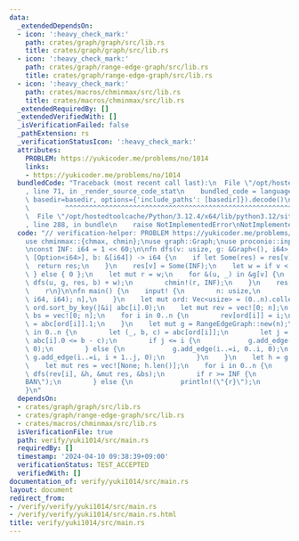 ```yaml
---
data:
  _extendedDependsOn:
  - icon: ':heavy_check_mark:'
    path: crates/graph/graph/src/lib.rs
    title: crates/graph/graph/src/lib.rs
  - icon: ':heavy_check_mark:'
    path: crates/graph/range-edge-graph/src/lib.rs
    title: crates/graph/range-edge-graph/src/lib.rs
  - icon: ':heavy_check_mark:'
    path: crates/macros/chminmax/src/lib.rs
    title: crates/macros/chminmax/src/lib.rs
  _extendedRequiredBy: []
  _extendedVerifiedWith: []
  _isVerificationFailed: false
  _pathExtension: rs
  _verificationStatusIcon: ':heavy_check_mark:'
  attributes:
    PROBLEM: https://yukicoder.me/problems/no/1014
    links:
    - https://yukicoder.me/problems/no/1014
  bundledCode: "Traceback (most recent call last):\n  File \"/opt/hostedtoolcache/Python/3.12.4/x64/lib/python3.12/site-packages/onlinejudge_verify/documentation/build.py\"\
    , line 71, in _render_source_code_stat\n    bundled_code = language.bundle(stat.path,\
    \ basedir=basedir, options={'include_paths': [basedir]}).decode()\n          \
    \         ^^^^^^^^^^^^^^^^^^^^^^^^^^^^^^^^^^^^^^^^^^^^^^^^^^^^^^^^^^^^^^^^^^^^^^^^^^^^^^^^^\n\
    \  File \"/opt/hostedtoolcache/Python/3.12.4/x64/lib/python3.12/site-packages/onlinejudge_verify/languages/rust.py\"\
    , line 288, in bundle\n    raise NotImplementedError\nNotImplementedError\n"
  code: "// verification-helper: PROBLEM https://yukicoder.me/problems/no/1014\n\n\
    use chminmax::{chmax, chmin};\nuse graph::Graph;\nuse proconio::input;\nuse range_edge_graph::RangeEdgeGraph;\n\
    \nconst INF: i64 = 1 << 60;\n\nfn dfs(v: usize, g: &Graph<(), i64>, res: &mut\
    \ [Option<i64>], b: &[i64]) -> i64 {\n    if let Some(res) = res[v] {\n      \
    \  return res;\n    }\n    res[v] = Some(INF);\n    let w = if v < b.len() { b[v]\
    \ } else { 0 };\n    let mut r = w;\n    for &(u, _) in &g[v] {\n        chmax!(r,\
    \ dfs(u, g, res, b) + w);\n        chmin!(r, INF);\n    }\n    res[v] = Some(r);\n\
    \    r\n}\n\nfn main() {\n    input! {\n        n: usize,\n        abc: [(i64,\
    \ i64, i64); n],\n    }\n    let mut ord: Vec<usize> = (0..n).collect();\n   \
    \ ord.sort_by_key(|&i| abc[i].0);\n    let mut rev = vec![0; n];\n    let mut\
    \ bs = vec![0; n];\n    for i in 0..n {\n        rev[ord[i]] = i;\n        bs[i]\
    \ = abc[ord[i]].1;\n    }\n    let mut g = RangeEdgeGraph::new(n);\n    for i\
    \ in 0..n {\n        let (_, b, c) = abc[ord[i]];\n        let j = ord.partition_point(|&i|\
    \ abc[i].0 <= b - c);\n        if j <= i {\n            g.add_edge(i..=i, 0..j,\
    \ 0);\n        } else {\n            g.add_edge(i..=i, 0..i, 0);\n           \
    \ g.add_edge(i..=i, i + 1..j, 0);\n        }\n    }\n    let h = g.build();\n\
    \    let mut res = vec![None; h.len()];\n    for i in 0..n {\n        let r =\
    \ dfs(rev[i], &h, &mut res, &bs);\n        if r >= INF {\n            println!(\"\
    BAN\");\n        } else {\n            println!(\"{r}\");\n        }\n    }\n\
    }\n"
  dependsOn:
  - crates/graph/graph/src/lib.rs
  - crates/graph/range-edge-graph/src/lib.rs
  - crates/macros/chminmax/src/lib.rs
  isVerificationFile: true
  path: verify/yuki1014/src/main.rs
  requiredBy: []
  timestamp: '2024-04-10 09:38:39+09:00'
  verificationStatus: TEST_ACCEPTED
  verifiedWith: []
documentation_of: verify/yuki1014/src/main.rs
layout: document
redirect_from:
- /verify/verify/yuki1014/src/main.rs
- /verify/verify/yuki1014/src/main.rs.html
title: verify/yuki1014/src/main.rs
---
```

